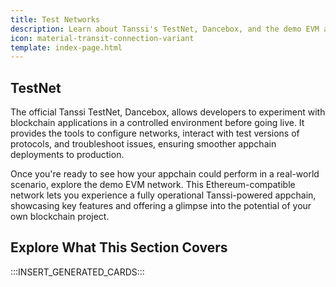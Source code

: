```yaml
---
title: Test Networks
description: Learn about Tanssi's TestNet, Dancebox, and the demo EVM appchain deployed on Dancebox and how to get started developing and interacting with each network.
icon: material-transit-connection-variant
template: index-page.html
---
```


## TestNet

The official Tanssi TestNet, Dancebox, allows developers to experiment with blockchain applications in a controlled environment before going live. It provides the tools to configure networks, interact with test versions of protocols, and troubleshoot issues, ensuring smoother appchain deployments to production.

Once you're ready to see how your appchain could perform in a real-world scenario, explore the demo EVM network. This Ethereum-compatible network lets you experience a fully operational Tanssi-powered appchain, showcasing key features and offering a glimpse into the potential of your own blockchain project.

## Explore What This Section Covers

:::INSERT_GENERATED_CARDS:::
